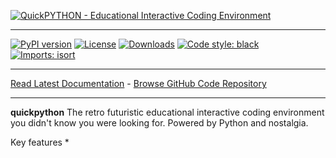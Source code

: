 [![QuickPYTHON - Educational Interactive Coding Environment](https://raw.githubusercontent.com/timothycrosley/quickpython/master/art/logo_large.png)](https://timothycrosley.github.io/quickpython/)
_________________

[![PyPI version](https://badge.fury.io/py/quickpython.svg)](http://badge.fury.io/py/quickpython)
[![License](https://img.shields.io/github/license/mashape/apistatus.svg)](https://pypi.python.org/pypi/quickpython/)
[![Downloads](https://pepy.tech/badge/quickpython)](https://pepy.tech/project/quickpython)
[![Code style: black](https://img.shields.io/badge/code%20style-black-000000.svg)](https://github.com/psf/black)
[![Imports: isort](https://img.shields.io/badge/%20imports-isort-%231674b1?style=flat&labelColor=ef8336)](https://timothycrosley.github.io/isort/)
_________________

[Read Latest Documentation](https://timothycrosley.github.io/quickpython/) - [Browse GitHub Code Repository](https://github.com/timothycrosley/quickpython/)
_________________

**quickpython** The retro futuristic educational interactive coding environment you didn't know you were looking for. Powered by Python and nostalgia.

Key features
* 
